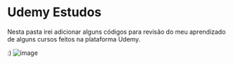 # Udemy Estudos

Nesta pasta irei adicionar alguns códigos para revisão do meu aprendizado de alguns cursos feitos na plataforma Udemy.


:)
![image](https://github.com/Wmedrado/Udemyestudos/assets/30448574/a24236c6-f855-4715-8eb4-8a033b502255)
